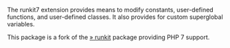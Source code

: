 The runkit7 extension provides means to modify constants, user-defined
functions, and user-defined classes. It also provides for custom
superglobal variables.

This package is a fork of the
<a href="https://pecl.php.net/package/runkit" class="link external">» runkit</a>
package providing PHP 7 support.
